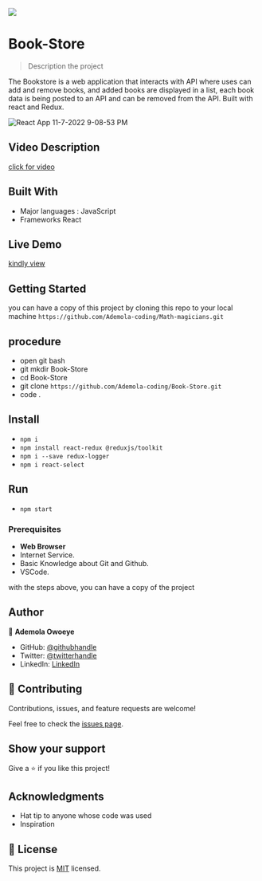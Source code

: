 ![](https://img.shields.io/badge/Microverse-blueviolet)

# Book-Store

> Description the project

The Bookstore is a web application that interacts with API where uses can add and remove books, and added books are displayed in a list, each book data is being posted to an API and can be removed from the API. Built with react and Redux.

![React App 11-7-2022 9-08-53 PM](https://user-images.githubusercontent.com/96092850/200431780-145d3b5d-30c0-426d-9bb2-a791a83e5613.png)

## Video Description

[click for video](https://magical-llama-8b7ace.netlify.app/)

## Built With

- Major languages : JavaScript
- Frameworks React

## Live Demo

[kindly view](https://magical-llama-8b7ace.netlify.app/)

## Getting Started

you can have a copy of this project by cloning this repo to your local machine
`https://github.com/Ademola-coding/Math-magicians.git`

## procedure
- open git bash
- git mkdir Book-Store
- cd Book-Store
- git clone ` https://github.com/Ademola-coding/Book-Store.git `
- code .

## Install
 
 - `npm i`
 - `npm install react-redux @reduxjs/toolkit`
 - `npm i --save redux-logger`
 - `npm i react-select`
 
 ## Run
 - `npm start`

### Prerequisites

- **Web Browser**
- Internet Service. 
- Basic Knowledge about Git and Github.
- VSCode.

with the steps above, you can have a copy of the project 

## Author

👤 **Ademola Owoeye**

- GitHub: [@githubhandle](https://github.com/Ademola-coding)
- Twitter: [@twitterhandle](https://twitter.com/devAdemolaOfNig)
- LinkedIn: [LinkedIn](https://www.linkedin.com/in/ademola-owoeye/)

## 🤝 Contributing

Contributions, issues, and feature requests are welcome!

Feel free to check the [issues page](../../issues/).

## Show your support

Give a ⭐️ if you like this project!

## Acknowledgments

- Hat tip to anyone whose code was used
- Inspiration

## 📝 License

This project is [MIT](./LICENSE) licensed.
